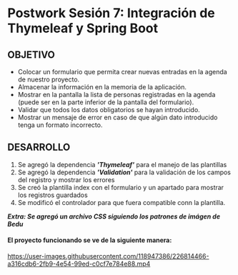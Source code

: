 # Postwork Sesión 7: Integración de Thymeleaf y Spring Boot
## OBJETIVO
- Colocar un formulario que permita crear nuevas entradas en la agenda de nuestro proyecto.
- Almacenar la información en la memoria de la aplicación.
- Mostrar en la pantalla la lista de personas registradas en la agenda (puede ser en la parte inferior de la pantalla del formulario).
- Validar que todos los datos obligatorios se hayan introducido.
- Mostrar un mensaje de error en caso de que algún dato introducido tenga un formato incorrecto.
## DESARROLLO
1. Se agregó la dependencia ***'Thymeleaf'*** para el manejo de las plantillas
2. Se agregó la dependencia ***'Validation'***  para la validación de los campos del registro y mostrar los errores
3. Se creó la plantilla index con el formulario y un apartado para mostrar los registros guardados
4. Se modificó el controlador para que fuera compatible conn la plantilla.

***Extra: Se agregó un archivo CSS siguiendo los patrones de imágen de Bedu***

#### El proyecto funcionando se ve de la siguiente manera:


https://user-images.githubusercontent.com/118947386/226814466-a316cdb6-2fb9-4e54-99ed-c0cf7e784e88.mp4

